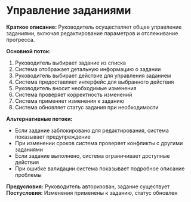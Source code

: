 # Управление заданиями

**Краткое описание:** Руководитель осуществляет общее управление заданиями, включая редактирование параметров и отслеживание прогресса.

**Основной поток:**
1. Руководитель выбирает задание из списка
2. Система отображает детальную информацию о задании
3. Руководитель выбирает действие для управления заданием
4. Система предоставляет интерфейс для выбранного действия
5. Руководитель вносит необходимые изменения
6. Система проверяет корректность изменений
7. Система применяет изменения к заданию
8. Система обновляет статус задания при необходимости

**Альтернативные потоки:**
- Если задание заблокировано для редактирования, система показывает предупреждение
- При изменении сроков система проверяет конфликты с другими заданиями
- Если задание выполнено, система ограничивает доступные действия
- При ошибке валидации система показывает подробное описание проблемы

**Предусловия:** Руководитель авторизован, задание существует
**Постусловия:** Изменения применены к заданию, статус обновлен
